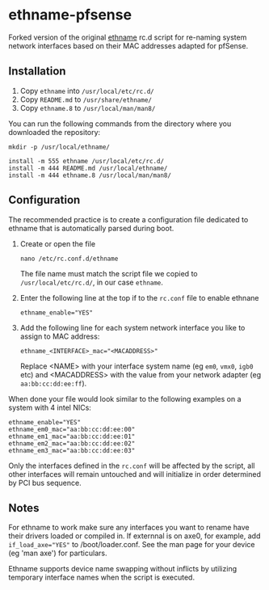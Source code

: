 # ethname-pfsense
Forked version of the original [ethname](https://github.com/eborisch/ethname) rc.d script for re-naming system network interfaces based on their MAC addresses adapted for pfSense.

## Installation

  1. Copy `ethname` into `/usr/local/etc/rc.d/`
  2. Copy `README.md` to `/usr/share/ethname/`
  3. Copy `ethname.8` to `/usr/local/man/man8/`
  
You can run the following commands from the directory where you downloaded the repository:  

```
mkdir -p /usr/local/ethname/

install -m 555 ethname /usr/local/etc/rc.d/
install -m 444 README.md /usr/local/ethname/
install -m 444 ethname.8 /usr/local/man/man8/
```

## Configuration

The recommended practice is to create a configuration file dedicated to ethname that is automatically parsed during boot.

   1. Create or open the file

      ```
      nano /etc/rc.conf.d/ethname
      ```
      The file name must match the script file we copied to `/usr/local/etc/rc.d/`, in our case `ethname`.

   2. Enter the following line at the top if to the `rc.conf` file to enable ethnane
      ```
      ethname_enable="YES"
      ```
   3. Add the following line for each system network interface you like to assign to MAC address:
      ```
      ethname_<INTERFACE>_mac="<MACADDRESS>"
      ```
      Replace \<NAME\> with your interface system name (eg `em0`, `vmx0`, `igb0` etc) and \<MACADDRESS\> with the value from your network adapter (eg `aa:bb:cc:dd:ee:ff`).

When done your file would look similar to the following examples on a system with 4 intel NICs:
    
```
ethname_enable="YES"
ethname_em0_mac="aa:bb:cc:dd:ee:00"
ethname_em1_mac="aa:bb:cc:dd:ee:01"
ethname_em2_mac="aa:bb:cc:dd:ee:02"
ethname_em3_mac="aa:bb:cc:dd:ee:03"
```

Only the interfaces defined in the `rc.conf` will be affected by the script, all other interfaces will remain untouched and will initialize in order determined by PCI bus sequence.
  
## Notes
  
For ethname to work make sure any interfaces you want to rename have their drivers loaded or
compiled in. If externnal is on axe0, for example, add `if_load_axe="YES"` to
/boot/loader.conf. See the man page for your device (eg 'man axe') for
particulars.

Ethname supports device name swapping without inflicts by utilizing temporary interface names when the script is executed.
